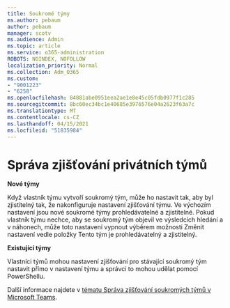 ```yaml
---
title: Soukromé týmy
ms.author: pebaum
author: pebaum
manager: scotv
ms.audience: Admin
ms.topic: article
ms.service: o365-administration
ROBOTS: NOINDEX, NOFOLLOW
localization_priority: Normal
ms.collection: Adm_O365
ms.custom:
- "9001223"
- "6258"
ms.openlocfilehash: 84881abe0951eea2ae1e8e45c05fdb0977f1c285
ms.sourcegitcommit: 8bc60ec34bc1e40685e3976576e04a2623f63a7c
ms.translationtype: MT
ms.contentlocale: cs-CZ
ms.lasthandoff: 04/15/2021
ms.locfileid: "51835984"
---
```

# <a name="managing-discovery-of-private-teams"></a>Správa zjišťování privátních týmů

**Nové týmy**

Když vlastník týmu vytvoří soukromý tým, může ho nastavit tak, aby byl zjistitelný tak, že nakonfiguruje nastavení zjišťování týmu. Ve výchozím nastavení jsou nové soukromé týmy prohledávatelné a zjistitelné. Pokud vlastník týmu nechce, aby se soukromý tým objevil ve výsledcích hledání a v náhonech, může toto nastavení vypnout výběrem možnosti Změnit nastavení vedle položky Tento tým je prohledávatelný a zjistitelný.  

**Existující týmy**

Vlastníci týmů mohou nastavení zjišťování pro stávající soukromý tým nastavit přímo v nastavení týmu a správci to mohou udělat pomocí PowerShellu.  

Další informace najdete v  [tématu Správa zjišťování soukromých týmů v Microsoft Teams](https://docs.microsoft.com/microsoftteams/manage-discovery-of-private-teams).
